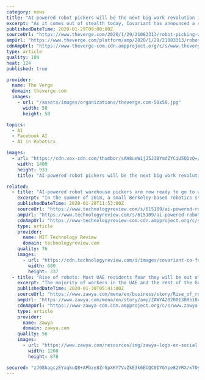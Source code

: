 ```yaml
---
category: news
title: "AI-powered robot pickers will be the next big work revolution in warehouses"
excerpt: "As it comes out of stealth today, Covariant has announced a raft of private backers, including some of the most high-profile names in AI research. They include Google’s head of AI, Jeff Dean; Facebook’s head of AI research, Yann LeCun, and one of the “godfathers of AI,” Geoffrey Hinton. As Abbeel says, the involvement of these ..."
publishedDateTime: 2020-01-29T09:00:00Z
sourceUrl: "https://www.theverge.com/2020/1/29/21083313/robot-picking-warehouses-logistics-ai-covariant-stealth"
ampUrl: "https://www.theverge.com/platform/amp/2020/1/29/21083313/robot-picking-warehouses-logistics-ai-covariant-stealth"
cdnAmpUrl: "https://www-theverge-com.cdn.ampproject.org/c/s/www.theverge.com/platform/amp/2020/1/29/21083313/robot-picking-warehouses-logistics-ai-covariant-stealth"
type: article
quality: 104
heat: 124
published: true

provider:
  name: The Verge
  domain: theverge.com
  images:
    - url: "/assets/images/organizations/theverge.com-50x50.jpg"
      width: 50
      height: 50

topics:
  - AI
  - Facebook AI
  - AI in Robotics

images:
  - url: "https://cdn.vox-cdn.com/thumbor/sAH8ueW1jJ5J3BYmdZYCiU5QDzQ=/0x1166:2412x2998/1400x933/filters:focal(24x1737:708x2421):no_upscale()/cdn.vox-cdn.com/uploads/chorus_image/image/66211274/A_Covariant_robot_at_a_KNAPP_powered_warehouse_Obeta_outside_Berlin_.0.jpg"
    width: 1400
    height: 933
    title: "AI-powered robot pickers will be the next big work revolution in warehouses"

related:
  - title: "AI-powered robot warehouse pickers are now ready to go to work"
    excerpt: "In the summer of 2018, a small Berkeley-based robotics startup received a challenge. KNAPP, a major provider of warehouse logistics technologies, was on the hunt for a new AI-powered robotic arm that could pick as many types of items as possible. So every week, for eight weeks, it would send the startup a list of increasingly difficult items ..."
    publishedDateTime: 2020-01-29T11:53:00Z
    sourceUrl: "https://www.technologyreview.com/s/615109/ai-powered-robot-warehouse-pickers-are-now-ready-to-go-to-work/"
    ampUrl: "https://www.technologyreview.com/s/615109/ai-powered-robot-warehouse-pickers-are-now-ready-to-go-to-work/amp/"
    cdnAmpUrl: "https://www-technologyreview-com.cdn.ampproject.org/c/s/www.technologyreview.com/s/615109/ai-powered-robot-warehouse-pickers-are-now-ready-to-go-to-work/amp/"
    type: article
    provider:
      name: MIT Technology Review
      domain: technologyreview.com
    quality: 76
    images:
      - url: "https://cdn.technologyreview.com/i/images/covariant-co-founders-l-r-tianhao-zhang-rocky-duan-peter-chen-pieter-abbeel.jpg?sw=600&cx=0&cy=0&cw=2000&ch=1125"
        width: 600
        height: 337
  - title: "Rise of robots: Most UAE residents fear they will be out of work in ten years"
    excerpt: "The majority of workers in the UAE and the rest of the Gulf Cooperation Council (GCC) states fear losing their jobs to robots, as companies are turning to machines to speed up production, a new research revealed. According to a PwC survey, 75 percent of UAE professionals believe that a growing adoption of artificial intelligence (AI ..."
    publishedDateTime: 2020-01-30T05:41:00Z
    sourceUrl: "https://www.zawya.com/mena/en/business/story/Rise_of_robots_Most_UAE_residents_fear_they_will_be_out_of_work_in_ten_years-ZAWYA20200130051846/"
    ampUrl: "https://www.zawya.com/mena/en/story/amp/ZAWYA20200130051846/"
    cdnAmpUrl: "https://www-zawya-com.cdn.ampproject.org/c/s/www.zawya.com/mena/en/story/amp/ZAWYA20200130051846/"
    type: article
    provider:
      name: Zawya
      domain: zawya.com
    quality: 56
    images:
      - url: "https://www.zawya.com/resources/img/zawya-logo-en-social.png"
        width: 1200
        height: 878

secured: "zJ08bagczEYxqkuQ8+APbze8ZrGpXKY7VvZkE3k6ECQC0IYGYpe82YRX/xTOy3KY/ktUPdJI0SNO782056H6/e88RDjvC5bMl7OyKv7gJMRWl76Z02jWfGvaBDyIWVFt5NeS8A3MclWTb58gXe6Natc5wTjR8BLbVbuNEoljMrwUvDbrf9FLPRLUcO1TiG195Wu5gb3R1s3sg/SJnS0ivQLuy9PmclmMK+eQxkb/xSgImXhBinxUluZaY6/XXz7N1QPXrX570AaB9HMASLan3ynEK4I8J+wmO/VjdNcC9+suha/mY4dMBUrI/01pN3harBbvVjK52vP+Eb1/4mUbfLVQku7X0udYcCJTnMDY9L3S15Kvxf6AJKhu7xSujR/09AOG/Hb2FasWP8z6M42fULrF+dpT32CBY5V3cNjNJVg9a3oa9MbS/kxUi/8EC/eehyXlJvKjlUktMGU033cpfOhjuTObdTRxceFEDcXOk3c=;hR4bXx0AdSFiqSXyZTYCLg=="
---
```


